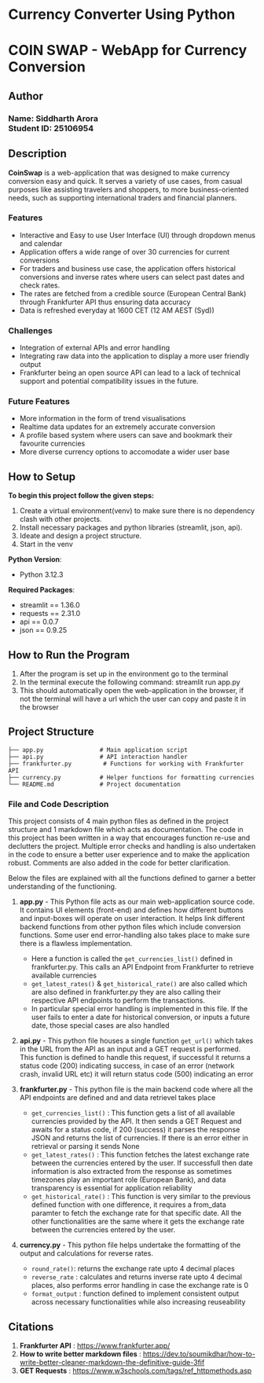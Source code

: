 # Currency Converter Using Python #
# COIN SWAP - WebApp for Currency Conversion #


## Author
<h3>Name: Siddharth Arora<br>
Student ID: 25106954</h3>

## Description

**CoinSwap** is a web-application that was designed to make currency conversion easy and quick. It serves a variety of use cases, from casual purposes like assisting travelers and shoppers, to more business-oriented needs, such as supporting international traders and financial planners.

### Features
- Interactive and Easy to use User Interface (UI) through dropdown menus and calendar
- Application offers a wide range of over 30 currencies for current conversions 
- For traders and business use case, the application offers historical conversions and inverse rates where users can select past dates and check rates.
- The rates are fetched from a credible source (European Central Bank) through Frankfurter API thus ensuring data accuracy
- Data is refreshed everyday at 1600 CET (12 AM AEST (Syd)) 

### Challenges
- Integration of external APIs and error handling
- Integrating raw data into the application to display a more user friendly output
- Frankfurter being an open source API can lead to a lack of technical support and potential compatibility issues in the future.

### Future Features
- More information in the form of trend visualisations
- Realtime data updates for an extremely accurate conversion
- A profile based system where users can save and bookmark their favourite currencies 
- More diverse currency options to accomodate a wider user base


## How to Setup
**To begin this project follow the given steps:**

1. Create a virtual environment(venv) to make sure there is no dependency clash with other projects.
2. Install necessary packages and python libraries (streamlit, json, api).
3. Ideate and design a project structure.
4. Start in the venv

**Python Version**:  
- Python 3.12.3

**Required Packages**:
- streamlit == 1.36.0
- requests == 2.31.0
- api == 0.0.7
- json == 0.9.25

## How to Run the Program
1. After the program is set up in the environment go to the terminal
2. In the terminal execute the following command: streamlit run app.py
3. This should automatically open the web-application in the browser, if not the terminal will have a url which the user can copy and paste it in the browser

## Project Structure
```
├── app.py                # Main application script
├── api.py                # API interaction handler
├── frankfurter.py         # Functions for working with Frankfurter API
├── currency.py           # Helper functions for formatting currencies
└── README.md             # Project documentation
```

### File and Code Description

This project consists of 4 main python files as defined in the project structure and 1 markdown file which acts as documentation.
The code in this project has been written in a way that encourages function re-use and declutters the project. Multiple error checks and handling is also undertaken in the code to ensure a better user experience and to make the application robust.
Comments are also added in the code for better clarification.

Below the files are explained with all the functions defined to garner a better understanding of the functioning.

1. **app.py** - This Python file acts as our main web-application source code. It contains UI elements (front-end) and defines how different buttons and input-boxes will operate on user interaction. It helps link different backend functions from other python files which include conversion functions. Some user end error-handling also takes place to make sure there is a flawless implementation.
    - Here a function is called the `get_currencies_list()` defined in frankfurter.py. This calls an API Endpoint from Frankfurter to retrieve available currencies
    - `get_latest_rates()` & `get_historical_rate()` are also called which are also defined in frankfurter.py they are also calling their respective API endpoints to perform the transactions. 
    - In particular special error handling is implemented in this file. If the user fails to enter a date for historical conversion, or inputs a future date, those special cases are also handled

2. **api.py** - This python file houses a single function `get_url()` which takes in the URL from the API as an input and a GET request is performed. This function is defined to handle this request, if successful it returns a status code (200) indicating success, in case of an error (network crash, invalid URL etc) it will return status code (500) indicating an error

3. **frankfurter.py** - This python file is the main backend code where all the API endpoints are defined and and data retrievel takes place
    - `get_currencies_list()` : This function gets a list of all available currencies provided by the API. It then sends a GET Request and awaits for a status code, if 200 (success) it parses the response JSON and returns the list of currencies. If there is an error either in retrieval or parsing it sends None
    - `get_latest_rates()` : This function fetches the latest exchange rate between the currencies entered by the user. If successfull then date information is also extracted from the response as sometimes timezones play an important role (European Bank), and data transparency is essential for application reliability
    - `get_historical_rate()` : This function is very similar to the previous defined function with one difference, it requires a from_data paramter to fetch the exchange rate for that specific date. All the other functionalities are the same where it gets the exchange rate between the currencies entered by the user.

4. **currency.py** - This python file helps undertake the formatting of the output and calculations for reverse rates. 
    - `round_rate()`: returns the exchange rate upto 4 decimal places
    - `reverse_rate` : calculates and returns inverse rate upto 4 decimal places, also performs error handling in case the exchange rate is 0
    - `format_output` : function defined to implement consistent output across necessary functionalities while also increasing reuseability

## Citations
1. **Frankfurter API** :  https://www.frankfurter.app/
2. **How to write better markdown files** : https://dev.to/soumikdhar/how-to-write-better-cleaner-markdown-the-definitive-guide-3fif
3. **GET Requests** : https://www.w3schools.com/tags/ref_httpmethods.asp

